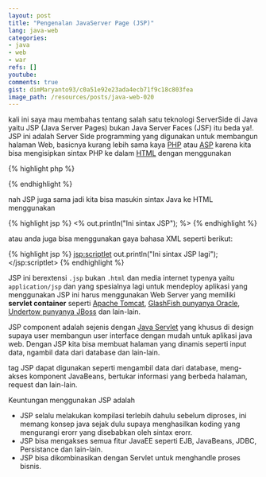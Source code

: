 ```yaml
---
layout: post
title: "Pengenalan JavaServer Page (JSP)"
lang: java-web
categories:
- java
- web
- war
refs: []
youtube: 
comments: true
gist: dimMaryanto93/c0a51e92e23ada4ecb71f9c18c803fea
image_path: /resources/posts/java-web-020
---
```


kali ini saya mau membahas tentang salah satu teknologi ServerSide di Java yaitu JSP (Java Server Pages) bukan Java Server Faces (JSF) itu beda ya!. JSP ini adalah Server Side programming yang digunakan untuk membangun halaman Web, basicnya kurang lebih sama kaya [PHP](http://php.net/) atau [ASP](http://www.asp.net/) karena kita bisa mengisipkan sintax PHP ke dalam [HTML](https://www.w3.org/html/) dengan menggunakan

{% highlight php %}
<?php
  echo "Ini sintax PHP";  
?>
{% endhighlight %}

nah JSP juga sama jadi kita bisa masukin sintax Java ke HTML menggunakan

{% highlight jsp %}
<%  out.println("Ini sintax JSP"); %>
{% endhighlight %}

atau anda juga bisa menggunakan gaya bahasa XML seperti berikut:

{% highlight jsp %}
<jsp:scriptlet>
  out.println("Ini sintax JSP lagi");
</jsp:scriptlet>
{% endhighlight %}

JSP ini berextensi ```.jsp``` bukan ```.html``` dan media internet typenya yaitu ```application/jsp``` dan yang spesialnya lagi untuk mendeploy aplikasi yang menggunakan JSP ini harus menggunakan Web Server yang memiliki **servlet container** seperti [Apache Tomcat](http://tomcat.apache.org/), [GlashFish punyanya Oracle](https://glassfish.java.net/), [Undertow punyanya JBoss](http://undertow.io/) dan lain-lain.

JSP component adalah sejenis dengan [Java Servlet](http://www.oracle.com/technetwork/java/index-jsp-135475.html) yang khusus di design supaya user membangun user interface dengan mudah untuk aplikasi java web. Dengan JSP kita bisa membuat halaman yang dinamis seperti input data, ngambil data dari database dan lain-lain.

tag JSP dapat digunakan seperti mengambil data dari database, meng-akses komponent JavaBeans, bertukar informasi yang berbeda halaman, request dan lain-lain.

Keuntungan menggunakan JSP adalah

* JSP selalu melakukan kompilasi terlebih dahulu sebelum diproses, ini memang konsep java sejak dulu supaya menghasilkan koding yang mengurangi erorr yang disebabkan oleh sintax erorr.
* JSP bisa mengakses semua fitur JavaEE seperti EJB, JavaBeans, JDBC, Persistance dan lain-lain.
* JSP bisa dikombinasikan dengan Servlet untuk menghandle proses bisnis.
